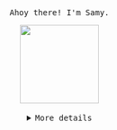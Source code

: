 
<div align="center">
  <samp>
    <p>Ahoy there! I'm Samy.</p>
</samp>
  <img src="https://i.pinimg.com/originals/c2/10/76/c210768f83b1a5ac3c4ee1344c52fa4b.gif" width="140"/>
  <br>
  <br>
</div>

<details align="center">
  <summary>
    <samp>More details</samp>
  </summary>
  <samp align="left">
    <h4><strong>About me 🫧</strong></h4>
  <ul>
    <li>My current area of interest is <strong>Back-End Development</strong></li>
    <li>I am currently focused on learning about .NET</li>
    <li>Fun fact: I am a big fan of aquatic animals, music and sudoku!</li>
  </ul>
    <h4><strong>My skills</strong></h4>
    <p>
  <img src="https://skillicons.dev/icons?i=stackoverflow&theme=light">
  <img src="https://skillicons.dev/icons?i=java&theme=light">
  <img src="https://skillicons.dev/icons?i=spring&theme=light">
<img src="https://skillicons.dev/icons?i=postgres&theme=light">
<img src="https://skillicons.dev/icons?i=figma&theme=light">
      <img src="https://skillicons.dev/icons?i=angular&theme=light">
      <img src="https://skillicons.dev/icons?i=typescript&theme=light">
      <img src="https://skillicons.dev/icons?i=linux&theme=light">
      <img src="https://skillicons.dev/icons?i=docker&theme=light">
      <img src="https://skillicons.dev/icons?i=mongo&theme=light">
      <img src="https://skillicons.dev/icons?i=python&theme=light">
      <img src="https://skillicons.dev/icons?i=dotnet&theme=light">
</p>
    </samp>
  <p align="left">
    <a href="https://github.com/samilyleal/convoychat">
        <img height=200 align="center" src="https://github-readme-stats.vercel.app/api/top-langs?username=samilyleal&theme=github_dark&layout=compact&hide_border=true&stroke=0000&langs_count=8"/>
      </a></p>
</details>

